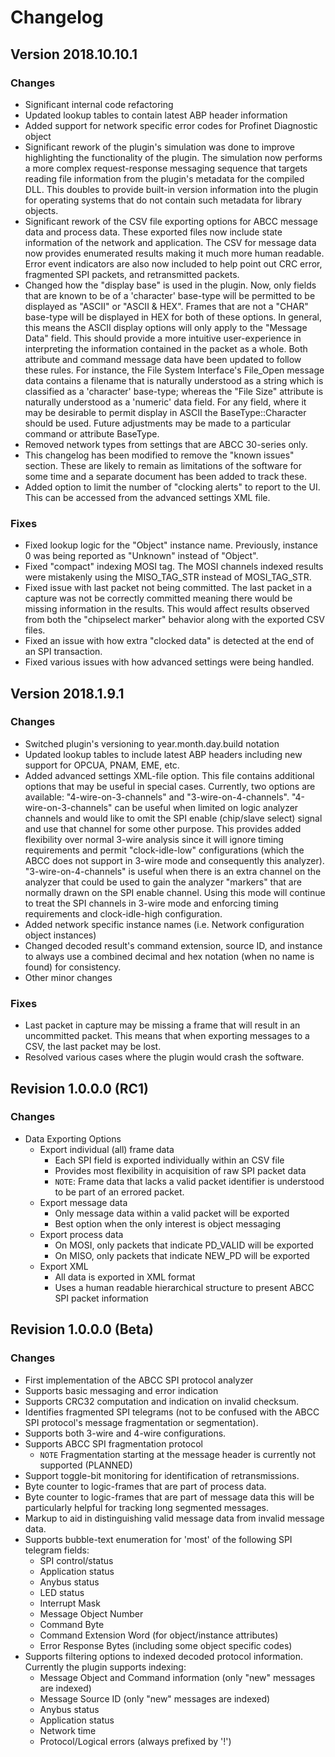 # Changelog

## Version 2018.10.10.1

### Changes

* Significant internal code refactoring
* Updated lookup tables to contain latest ABP header information
* Added support for network specific error codes for Profinet Diagnostic object
* Significant rework of the plugin's simulation was done to improve highlighting
  the functionality of the plugin. The simulation now performs a more complex
  request-response messaging sequence that targets reading file information from
  the plugin's metadata for the compiled DLL. This doubles to provide built-in
  version information into the plugin for operating systems that do not contain
  such metadata for library objects.
* Significant rework of the CSV file exporting options for ABCC message data and
  process data. These exported files now include state information of the network
  and application. The CSV for message data now provides enumerated results
  making it much more human readable. Error event indicators are also now included
  to help point out CRC error, fragmented SPI packets, and retransmitted packets.
* Changed how the "display base" is used in the plugin. Now, only fields that are
  known to be of a 'character' base-type will be permitted to be displayed as
  "ASCII" or "ASCII & HEX". Frames that are not a "CHAR" base-type will be
  displayed in HEX for both of these options. In general, this means the ASCII
  display options will only apply to the "Message Data" field. This should provide
  a more intuitive user-experience in interpreting the information contained in
  the packet as a whole. Both attribute and command message data have been
  updated to follow these rules. For instance, the File System Interface's
  File_Open message data contains a filename that is naturally understood as a
  string which is classified as a 'character' base-type; whereas the "File Size"
  attribute is naturally understood as a 'numeric' data field. For any field,
  where it may be desirable to permit display in ASCII the BaseType::Character
  should be used. Future adjustments may be made to a particular command or
  attribute BaseType.
* Removed network types from settings that are ABCC 30-series only.
* This changelog has been modified to remove the "known issues" section. These
  are likely to remain as limitations of the software for some time and a separate
  document has been added to track these.
* Added option to limit the number of "clocking alerts" to report to the UI.
  This can be accessed from the advanced settings XML file.

### Fixes

* Fixed lookup logic for the "Object" instance name. Previously, instance 0 was
  being reported as "Unknown" instead of "Object".
* Fixed "compact" indexing MOSI tag. The MOSI channels indexed results were
  mistakenly using the MISO_TAG_STR instead of MOSI_TAG_STR.
* Fixed issue with last packet not being committed. The last packet in a capture
  was not be correctly committed meaning there would be missing information in
  the results. This would affect results observed from both the "chipselect
  marker" behavior along with the exported CSV files.
* Fixed an issue with how extra "clocked data" is detected at the end of an
  SPI transaction.
* Fixed various issues with how advanced settings were being handled.

## Version 2018.1.9.1

### Changes

* Switched plugin's versioning to year.month.day.build notation
* Updated lookup tables to include latest ABP headers including new support for
  OPCUA, PNAM, EME, etc.
* Added advanced settings XML-file option. This file contains additional options
  that may be useful in special cases. Currently, two options are available:
  "4-wire-on-3-channels" and "3-wire-on-4-channels". "4-wire-on-3-channels" can
  be useful when limited on logic analyzer channels and would like to omit the
  SPI enable (chip/slave select) signal and use that channel for some other purpose.
  This provides added flexibility over normal 3-wire analysis since it will ignore
  timing requirements and permit "clock-idle-low" configurations (which the
  ABCC does not support in 3-wire mode and consequently this analyzer).
  "3-wire-on-4-channels" is useful when there is an extra channel on the analyzer
  that could be used to gain the analyzer "markers" that are normally drawn on the
  SPI enable channel. Using this mode will continue to treat the SPI channels in
  3-wire mode and enforcing timing requirements and clock-idle-high configuration.
* Added network specific instance names (i.e. Network configuration object instances)
* Changed decoded result's command extension, source ID, and instance to always
  use a combined decimal and hex notation (when no name is found) for consistency.
* Other minor changes

### Fixes

* Last packet in capture may be missing a frame that will result in an
  uncommitted packet. This means that when exporting messages to a CSV, the last
  packet may be lost.
* Resolved various cases where the plugin would crash the software.

## Revision 1.0.0.0 (RC1)

### Changes

* Data Exporting Options
  * Export individual (all) frame data
    * Each SPI field is exported individually within an CSV file
    * Provides most flexibility in acquisition of raw SPI packet data
    * `NOTE`: Frame data that lacks a valid packet identifier is understood to
      be part of an errored packet.
  * Export message data
    * Only message data within a valid packet will be exported
    * Best option when the only interest is object messaging
  * Export process data
    * On MOSI, only packets that indicate PD_VALID will be exported
    * On MISO, only packets that indicate NEW_PD will be exported
  * Export XML
    * All data is exported in XML format
    * Uses a human readable hierarchical structure to present ABCC SPI packet
      information

## Revision 1.0.0.0 (Beta)

### Changes

* First implementation of the ABCC SPI protocol analyzer
* Supports basic messaging and error indication
* Supports CRC32 computation and indication on invalid checksum.
* Identifies fragmented SPI telegrams (not to be confused with the ABCC SPI
  protocol's message fragmentation or segmentation).
* Supports both 3-wire and 4-wire configurations.
* Supports ABCC SPI fragmentation protocol
  * `NOTE` Fragmentation starting at the message header is currently not
  supported (PLANNED)
* Support toggle-bit monitoring for identification of retransmissions.
* Byte counter to logic-frames that are part of process data.
* Byte counter to logic-frames that are part of message data this will be
  particularly helpful for tracking long segmented messages.
* Markup to aid in distinguishing valid message data from invalid message data.
* Supports bubble-text enumeration for 'most' of the following SPI telegram
  fields:
  * SPI control/status
  * Application status
  * Anybus status
  * LED status
  * Interrupt Mask
  * Message Object Number
  * Command Byte
  * Command Extension Word (for object/instance attributes)
  * Error Response Bytes (including some object specific codes)
* Supports filtering options to indexed decoded protocol information. Currently
  the plugin supports indexing:
  * Message Object and Command information (only "new" messages are indexed)
  * Message Source ID (only "new" messages are indexed)
  * Anybus status
  * Application status
  * Network time
  * Protocol/Logical errors (always prefixed by '!')
